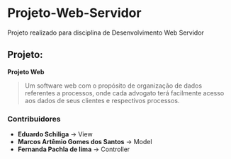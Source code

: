 # Projeto-Web-Servidor

Projeto realizado para disciplina de Desenvolvimento Web Servidor

## Projeto:
**Projeto Web**
> Um software web com o propósito de organização de dados referentes a processos, onde cada advogato terá facilmente acesso aos dados de seus clientes e respectivos processos.

### Contribuidores
- **Eduardo Schiliga** -> View
- **Marcos Artêmio Gomes dos Santos** -> Model
- **Fernanda Pachla de lima** -> Controller
